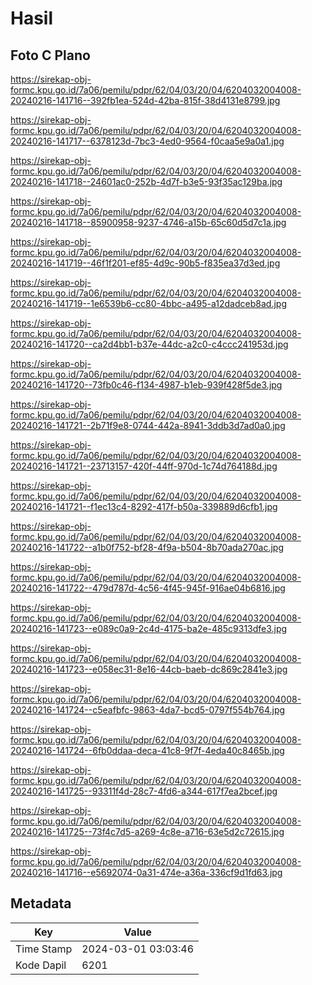 # Hasil

## Foto C Plano

https://sirekap-obj-formc.kpu.go.id/7a06/pemilu/pdpr/62/04/03/20/04/6204032004008-20240216-141716--392fb1ea-524d-42ba-815f-38d4131e8799.jpg

https://sirekap-obj-formc.kpu.go.id/7a06/pemilu/pdpr/62/04/03/20/04/6204032004008-20240216-141717--6378123d-7bc3-4ed0-9564-f0caa5e9a0a1.jpg

https://sirekap-obj-formc.kpu.go.id/7a06/pemilu/pdpr/62/04/03/20/04/6204032004008-20240216-141718--24601ac0-252b-4d7f-b3e5-93f35ac129ba.jpg

https://sirekap-obj-formc.kpu.go.id/7a06/pemilu/pdpr/62/04/03/20/04/6204032004008-20240216-141718--85900958-9237-4746-a15b-65c60d5d7c1a.jpg

https://sirekap-obj-formc.kpu.go.id/7a06/pemilu/pdpr/62/04/03/20/04/6204032004008-20240216-141719--46f1f201-ef85-4d9c-90b5-f835ea37d3ed.jpg

https://sirekap-obj-formc.kpu.go.id/7a06/pemilu/pdpr/62/04/03/20/04/6204032004008-20240216-141719--1e6539b6-cc80-4bbc-a495-a12dadceb8ad.jpg

https://sirekap-obj-formc.kpu.go.id/7a06/pemilu/pdpr/62/04/03/20/04/6204032004008-20240216-141720--ca2d4bb1-b37e-44dc-a2c0-c4ccc241953d.jpg

https://sirekap-obj-formc.kpu.go.id/7a06/pemilu/pdpr/62/04/03/20/04/6204032004008-20240216-141720--73fb0c46-f134-4987-b1eb-939f428f5de3.jpg

https://sirekap-obj-formc.kpu.go.id/7a06/pemilu/pdpr/62/04/03/20/04/6204032004008-20240216-141721--2b71f9e8-0744-442a-8941-3ddb3d7ad0a0.jpg

https://sirekap-obj-formc.kpu.go.id/7a06/pemilu/pdpr/62/04/03/20/04/6204032004008-20240216-141721--23713157-420f-44ff-970d-1c74d764188d.jpg

https://sirekap-obj-formc.kpu.go.id/7a06/pemilu/pdpr/62/04/03/20/04/6204032004008-20240216-141721--f1ec13c4-8292-417f-b50a-339889d6cfb1.jpg

https://sirekap-obj-formc.kpu.go.id/7a06/pemilu/pdpr/62/04/03/20/04/6204032004008-20240216-141722--a1b0f752-bf28-4f9a-b504-8b70ada270ac.jpg

https://sirekap-obj-formc.kpu.go.id/7a06/pemilu/pdpr/62/04/03/20/04/6204032004008-20240216-141722--479d787d-4c56-4f45-945f-916ae04b6816.jpg

https://sirekap-obj-formc.kpu.go.id/7a06/pemilu/pdpr/62/04/03/20/04/6204032004008-20240216-141723--e089c0a9-2c4d-4175-ba2e-485c9313dfe3.jpg

https://sirekap-obj-formc.kpu.go.id/7a06/pemilu/pdpr/62/04/03/20/04/6204032004008-20240216-141723--e058ec31-8e16-44cb-baeb-dc869c2841e3.jpg

https://sirekap-obj-formc.kpu.go.id/7a06/pemilu/pdpr/62/04/03/20/04/6204032004008-20240216-141724--c5eafbfc-9863-4da7-bcd5-0797f554b764.jpg

https://sirekap-obj-formc.kpu.go.id/7a06/pemilu/pdpr/62/04/03/20/04/6204032004008-20240216-141724--6fb0ddaa-deca-41c8-9f7f-4eda40c8465b.jpg

https://sirekap-obj-formc.kpu.go.id/7a06/pemilu/pdpr/62/04/03/20/04/6204032004008-20240216-141725--93311f4d-28c7-4fd6-a344-617f7ea2bcef.jpg

https://sirekap-obj-formc.kpu.go.id/7a06/pemilu/pdpr/62/04/03/20/04/6204032004008-20240216-141725--73f4c7d5-a269-4c8e-a716-63e5d2c72615.jpg

https://sirekap-obj-formc.kpu.go.id/7a06/pemilu/pdpr/62/04/03/20/04/6204032004008-20240216-141716--e5692074-0a31-474e-a36a-336cf9d1fd63.jpg


## Metadata

| Key        | Value               |
| ---------- | ------------------- |
| Time Stamp | 2024-03-01 03:03:46 |
| Kode Dapil | 6201                |



